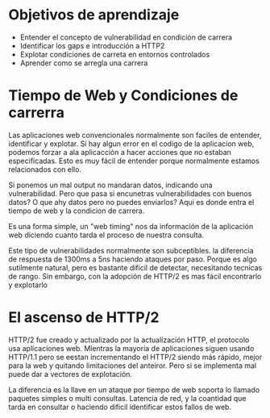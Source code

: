 # Objetivos de aprendizaje

- Entender el concepto de vulnerabilidad en condición de carrera
- Identificar los gaps e introducción a HTTP2
- Explotar condiciones de carreta en entornos controlados
- Aprender como se arregla una carrera

# Tiempo de Web y Condiciones de carrerra

Las aplicaciones web convencionales normalmente son faciles de entender, identificar y explotar. Si hay algun error en el codigo de la aplicacion web, podemos forzar a ala aplicacción a hacer acciones que no estaban especificadas. Esto es muy fácil de entender porque normalmente estamos relacionados con ello.

Si ponemos un mal output no mandaran datos, indicando una vulnerabilidad. Pero que pasa si encunetras vulnerabilidades con buenos datos? O que ahy datos pero no puedes enviarlos? Aqui es donde entra el tiempo de web y la condicion de carrera.

Es una forma simple, un "web timing" nos da información de la aplicación web diciendo cuanto tarda el proceso de nuestra consulta. 

Este tipo de vulnerabilidades normalmente son subceptibles. la diferencia de respuesta de 1300ms a 5ns haciendo ataques por paso. Porque es algo sutilmente natural, pero es bastante dificil de detectar, necesitando tecnicas de rango. Sin embargo, con la adopción de HTTP/2 es mas fácil encontrarlo y explotarlo

# El ascenso de HTTP/2 

HTTP/2 fue creado y actualizado por la actualización HTTP, el protocolo usa aplicaciones web. Mientras la mayoria de aplicaciones siguen usando HTTP/1.1 pero se eestan incrementando el HTTP/2 siendo más rápido, mejor para la web y quitando limitaciones del anteiror. Pero si se implementa mal puede dar a vectores de explotación.

La diferencia es la llave en un ataque por tiempo de web soporta lo llamado paquetes simples o multi consultas. Latencia de red, y la coantidad que tarda en consultar o haciendo dificil identificar estos fallos de web. 
